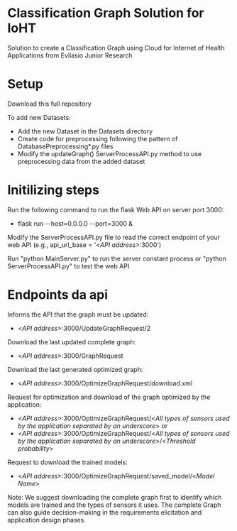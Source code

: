 # Classification Graph Solution for IoHT
Solution to create a Classification Graph using Cloud  for Internet of Health Applications from Evilasio Junior Research

# Setup

Download this full repository

To add new Datasets:
 - Add the new Dataset in the Datasets directory
 - Create code for preprocessing following the pattern of DatabasePreprocessing*.py files
 - Modify the updateGraph() ServerProcessAPI.py method to use preprocessing data from the added dataset

# Initilizing steps

Run the following command to run the flask Web API on server port 3000:
 - flask run --host=0.0.0.0 --port=3000 &

Modify the ServerProcessAPI.py file to read the correct endpoint of your web API (e.g., api_url_base = '<_API address_>:3000')

Run "python MainServer.py" to run the server constant process or "python ServerProcessAPI.py" to test the web API

# Endpoints da api

Informs the API that the graph must be updated:
- <_API address_>:3000/UpdateGraphRequest/2

Download the last updated complete graph:
- <_API address_>:3000/GraphRequest

Download the last generated optimized graph:
- <_API address_>:3000/OptimizeGraphRequest/download.xml

Request for optimization and download of the graph optimized by the application:
- <_API address_>:3000/OptimizeGraphRequest/<_All types of sensors used by the application separated by an underscore_>
or
- <_API address_>:3000/OptimizeGraphRequest/<_All types of sensors used by the application separated by an underscore_>/<_Threshold probability_>

Request to download the trained models:
- <_API address_>:3000/OptimizeGraphRequest/saved_model/<_Model Name_>

Note: We suggest downloading the complete graph first to identify which models are trained and the types of sensors it uses. The complete Graph can also guide decision-making in the requirements elicitation and application design phases.
